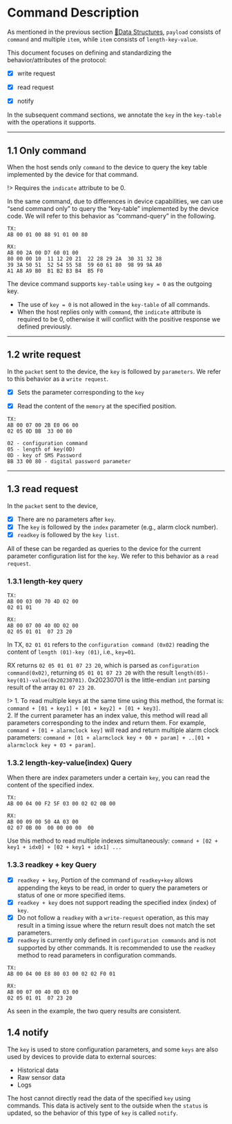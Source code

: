 
# Command Description


As mentioned in the previous section [📄Data Structures](data_structure.md), `payload` consists of `command` and multiple `item`, while `item` consists of `length-key-value`.

This document focuses on defining and standardizing the behavior/attributes of the protocol:
- [x] write request
- [x] read request
- [x] notify
  

In the subsequent command sections, we annotate the `key` in the `key-table` with the operations it supports.

---
## 1.1 Only command

When the host sends only `command` to the device to query the key table implemented by the device for that command.

!> Requires the `indicate` attribute to be 0.



In the same command, due to differences in device capabilities, we can use “send command only” to query the “key-table” implemented by the device code.
We will refer to this behavior as “command-query” in the following.

```plain
TX:
AB 00 01 00 88 91 01 00 80 

RX:
AB 00 2A 00 D7 60 01 00 
80 00 00 10  11 12 20 21  22 28 29 2A  30 31 32 38   
39 3A 50 51  52 54 55 58  59 60 61 80  98 99 9A A0   
A1 A8 A9 B0  B1 B2 B3 B4  B5 F0
```

The device command supports `key-table` using `key = 0` as the outgoing key.
* The use of `key = 0` is not allowed in the `key-table` of all commands.
* When the host replies only with `command`, the `indicate` attribute is required to be 0, otherwise it will conflict with the positive response we defined previously.



---
## 1.2 write request

In the `packet` sent to the device, the `key` is followed by `parameters`. We refer to this behavior as a `write request`.
- [x]  Sets the parameter corresponding to the  `key`
- [x]  Read the content of the `memory` at the specified position.


```plain
TX:
AB 00 07 00 2B E0 06 00 
02 05 0D BB  33 00 80                                

02 - configuration command
05 - length of key(0D)
0D - key of SMS Password
BB 33 00 80 - digital password parameter

```

---
## 1.3 read request

In the `packet` sent to the device,
- [x]  There are no parameters after `key`.
- [x]  The `key` is followed by the `index` parameter (e.g., alarm clock number).
- [x]  `readkey` is followed by the `key list`.

All of these can be regarded as queries to the device for the current parameter configuration list for the `key`. We refer to this behavior as a `read request`.

### 1.3.1 length-key query 


```plain
TX:
AB 00 03 00 70 4D 02 00 
02 01 01

RX:
AB 00 07 00 40 0D 02 00 
02 05 01 01  07 23 20                                

```
In TX, `02 01 01` refers to the `configuration command (0x02)` reading the content of `length (01)-key (01)`, i.e., `key=01`.


RX returns `02 05 01 01 07 23 20`, which is parsed as `configuration command(0x02)`, returning `05 01 01 07 23 20` with the result `length(05)-key(01)-value(0x20230701)`. 0x20230701 is the little-endian `int` parsing result of the array `01 07 23 20`.

!> 1. To read multiple keys at the same time using this method, the format is: `command + [01 + key1] + [01 + key2] + [01 + key3]`.
<br />2. If the current parameter has an index value, this method will read all parameters corresponding to the index and return them. For example, `command + [01 + alarmclock key]` will read and return multiple alarm clock parameters: `command + [01 + alarmclock key + 00 + param] + ..[01 + alarmclock key + 03 + param]`.



### 1.3.2 length-key-value(index) Query


When there are index parameters under a certain `key`, you can read the content of the specified index.

```plain
TX:
AB 00 04 00 F2 5F 03 00 02 02 0B 00

RX:
AB 00 09 00 50 4A 03 00 
02 07 0B 00  00 00 00 00  00
```

Use this method to read multiple indexes simultaneously: `command + [02 + key1 + idx0] + [02 + key1 + idx1] ...`


### 1.3.3 readkey + key Query

- [x] `readkey + key`, Portion of the command of `readkey+key` allows appending the keys to be read, in order to query the parameters or
  status of one or more specified items.
- [x] `readkey + key` does not support reading the specified index (index) of `key`.
- [x] Do not follow a `readkey` with a `write-request` operation, as this may result in a timing issue where the return result does not match the set parameters.
- [x] `readkey` is currently only defined in `configuration commands` and is not supported by other commands. It is recommended to use the `readkey` method to read parameters in configuration commands.

```plain
TX:
AB 00 04 00 E8 80 03 00 02 02 F0 01

RX:
AB 00 07 00 40 0D 03 00 
02 05 01 01  07 23 20
```

As seen in the example, the two query results are consistent.



## 1.4 notify

The `key` is used to store configuration parameters, and some `keys` are also used by devices to provide data to external sources:
* Historical data
* Raw sensor data
* Logs

The host cannot directly read the data of the specified `key` using commands. This data is actively sent to the outside when the `status` is updated, so the behavior of this type of `key` is called `notify`.





